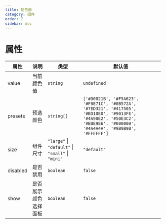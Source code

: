 ```yaml
---
title: 拾色器
category: 组件
order: 7
sidebar: doc
---
```


# 属性

| 属性 | 说明 | 类型 | 默认值 |
| --- | --- | --- | --- |
| value | 当前颜色值 | `string` | `undefined` |
| presets | 预选颜色 | `string[]` | `['#D0021B', '#F5A623', '#F8E71C', '#8B572A', '#7ED321', '#417505', '#BD10E0', '#9013FE', '#4A90E2', '#50E3C2', '#B8E986', '#000000', '#4A4A4A', '#9B9B9B', '#FFFFFF']` |
| size | 组件尺寸 | `"large"` &#124; `"default"` &#124; `"small"` &#124; `"mini"` | `"default"` |
| disabled | 是否禁用 | `boolean` | `false` |
| show | 是否展示颜色选择面板 | `boolean` | `false` |
